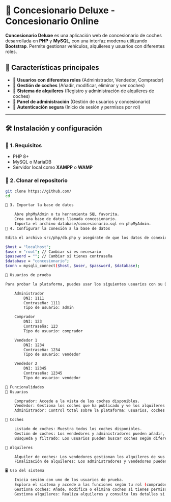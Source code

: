 # 🚗 Concesionario Deluxe - Concesionario Online

**Concesionario Deluxe** es una aplicación web de concesionario de coches desarrollada en **PHP** y **MySQL**, con una interfaz moderna utilizando **Bootstrap**. Permite gestionar vehículos, alquileres y usuarios con diferentes roles.

## 📌 Características principales
- 🔹 **Usuarios con diferentes roles** (Administrador, Vendedor, Comprador)
- 🔹 **Gestión de coches** (Añadir, modificar, eliminar y ver coches)
- 🔹 **Sistema de alquileres** (Registro y administración de alquileres de coches)
- 🔹 **Panel de administración** (Gestión de usuarios y concesionario)
- 🔹 **Autenticación segura** (Inicio de sesión y permisos por rol)

---

## 🛠️ Instalación y configuración

### 🔹 1. Requisitos
- PHP 8+
- MySQL o MariaDB
- Servidor local como **XAMPP** o **WAMP**

### 🔹 2. Clonar el repositorio
```sh
git clone https://github.com/
cd 

🔹 3. Importar la base de datos

    Abre phpMyAdmin o tu herramienta SQL favorita.
    Crea una base de datos llamada concesionario.
    Importa el archivo database/concesionario.sql en phpMyAdmin.
🔹 4. Configurar la conexión a la base de datos

Edita el archivo src/php/db.php y asegúrate de que los datos de conexión coinciden con tu entorno:

$host = "localhost";
$user = "root"; // Cambiar si es necesario
$password = ""; // Cambiar si tienes contraseña
$database = "concesionario";
$conn = mysqli_connect($host, $user, $password, $database);

👤 Usuarios de prueba

Para probar la plataforma, puedes usar los siguientes usuarios con su DNI como contraseña:

    Administrador
        DNI: 1111
        Contraseña: 1111
        Tipo de usuario: admin

    Comprador
        DNI: 123
        Contraseña: 123
        Tipo de usuario: comprador

    Vendedor 1
        DNI: 1234
        Contraseña: 1234
        Tipo de usuario: vendedor

    Vendedor 2
        DNI: 12345
        Contraseña: 12345
        Tipo de usuario: vendedor

🚀 Funcionalidades
🔹 Usuarios

    Comprador: Accede a la vista de los coches disponibles.
    Vendedor: Gestiona los coches que ha publicado y ve los alquileres de sus coches.
    Administrador: Control total sobre la plataforma: usuarios, coches y alquileres.

🔹 Coches

    Listado de coches: Muestra todos los coches disponibles.
    Gestión de coches: Los vendedores y administradores pueden añadir, modificar y eliminar coches.
    Búsqueda y filtrado: Los usuarios pueden buscar coches según diferentes criterios.

🔹 Alquileres

    Alquiler de coches: Los vendedores gestionan los alquileres de sus coches.
    Finalización de alquileres: Los administradores y vendedores pueden finalizar un alquiler y hacer que el coche esté disponible nuevamente.

🖥️ Uso del sistema

    Inicia sesión con uno de los usuarios de prueba.
    Explora el sistema y accede a las funciones según tu rol (comprador, vendedor o administrador).
    Gestiona coches: Añade, modifica o elimina coches si tienes permisos.
    Gestiona alquileres: Realiza alquileres y consulta los detalles si eres un vendedor o administrador.